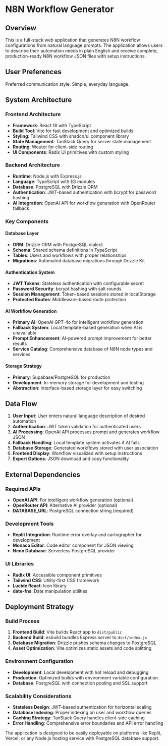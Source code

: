 # N8N Workflow Generator

## Overview

This is a full-stack web application that generates N8N workflow configurations from natural language prompts. The application allows users to describe their automation needs in plain English and receive complete, production-ready N8N workflow JSON files with setup instructions.

## User Preferences

Preferred communication style: Simple, everyday language.

## System Architecture

### Frontend Architecture
- **Framework**: React 18 with TypeScript
- **Build Tool**: Vite for fast development and optimized builds
- **Styling**: Tailwind CSS with shadcn/ui component library
- **State Management**: TanStack Query for server state management
- **Routing**: Wouter for client-side routing
- **UI Components**: Radix UI primitives with custom styling

### Backend Architecture
- **Runtime**: Node.js with Express.js
- **Language**: TypeScript with ES modules
- **Database**: PostgreSQL with Drizzle ORM
- **Authentication**: JWT-based authentication with bcrypt for password hashing
- **AI Integration**: OpenAI API for workflow generation with OpenRouter fallback

### Key Components

#### Database Layer
- **ORM**: Drizzle ORM with PostgreSQL dialect
- **Schema**: Shared schema definitions in TypeScript
- **Tables**: Users and workflows with proper relationships
- **Migrations**: Automated database migrations through Drizzle Kit

#### Authentication System
- **JWT Tokens**: Stateless authentication with configurable secret
- **Password Security**: bcrypt hashing with salt rounds
- **Session Management**: Token-based sessions stored in localStorage
- **Protected Routes**: Middleware-based route protection

#### AI Workflow Generation
- **Primary AI**: OpenAI GPT-4o for intelligent workflow generation
- **Fallback System**: Local template-based generation when AI is unavailable
- **Prompt Enhancement**: AI-powered prompt improvement for better results
- **Service Catalog**: Comprehensive database of N8N node types and services

#### Storage Strategy
- **Primary**: Supabase/PostgreSQL for production
- **Development**: In-memory storage for development and testing
- **Abstraction**: Interface-based storage layer for easy switching

## Data Flow

1. **User Input**: User enters natural language description of desired automation
2. **Authentication**: JWT token validation for authenticated users
3. **AI Processing**: OpenAI API processes prompt and generates workflow JSON
4. **Fallback Handling**: Local template system activates if AI fails
5. **Database Storage**: Generated workflows stored with user association
6. **Frontend Display**: Workflow visualized with setup instructions
7. **Export Options**: JSON download and copy functionality

## External Dependencies

### Required APIs
- **OpenAI API**: For intelligent workflow generation (optional)
- **OpenRouter API**: Alternative AI provider (optional)
- **DATABASE_URL**: PostgreSQL connection string (required)

### Development Tools
- **Replit Integration**: Runtime error overlay and cartographer for development
- **Monaco Editor**: Code editor component for JSON viewing
- **Neon Database**: Serverless PostgreSQL provider

### UI Libraries
- **Radix UI**: Accessible component primitives
- **Tailwind CSS**: Utility-first CSS framework
- **Lucide React**: Icon library
- **date-fns**: Date manipulation utilities

## Deployment Strategy

### Build Process
1. **Frontend Build**: Vite builds React app to `dist/public`
2. **Backend Build**: esbuild bundles Express server to `dist/index.js`
3. **Database Migration**: Drizzle pushes schema changes to PostgreSQL
4. **Asset Optimization**: Vite optimizes static assets and code splitting

### Environment Configuration
- **Development**: Local development with hot reload and debugging
- **Production**: Optimized builds with environment variable configuration
- **Database**: PostgreSQL with connection pooling and SSL support

### Scalability Considerations
- **Stateless Design**: JWT-based authentication for horizontal scaling
- **Database Indexing**: Proper indexing on user and workflow queries
- **Caching Strategy**: TanStack Query handles client-side caching
- **Error Handling**: Comprehensive error boundaries and API error handling

The application is designed to be easily deployable on platforms like Replit, Vercel, or any Node.js hosting service with PostgreSQL database support.